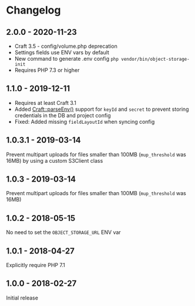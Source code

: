 Changelog
=========

## 2.0.0 - 2020-11-23

* Craft 3.5 - config/volume.php deprecation
* Settings fields use ENV vars by default
* New command to generate .env config `php vendor/bin/object-storage-init`
* Requires PHP 7.3 or higher

## 1.1.0 - 2019-12-11

* Requires at least Craft 3.1
* Added [Craft::parseEnv()](https://docs.craftcms.com/api/v3/craft.html#public-methods) support for `keyId` and `secret` to prevent storing credentials in the DB and project config
* Fixed: Added missing `fieldLayoutId` when syncing config

## 1.0.3.1 - 2019-03-14

Prevent multipart uploads for files smaller than 100MB (`mup_threshold` was 16MB) by using a custom S3Client class 

## 1.0.3 - 2019-03-14

Prevent multipart uploads for files smaller than 100MB (`mup_threshold` was 16MB)

## 1.0.2 - 2018-05-15

No need to set the `OBJECT_STORAGE_URL` ENV var


## 1.0.1 - 2018-04-27

Explicitly require PHP 7.1


## 1.0.0 - 2018-02-27

Initial release
